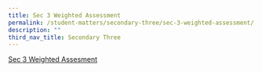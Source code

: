 ```yaml
---
title: Sec 3 Weighted Assessment
permalink: /student-matters/secondary-three/sec-3-weighted-assessment/
description: ""
third_nav_title: Secondary Three
---
```

[Sec 3 Weighted Assesment](https://for.edu.sg/2023-nss-t1wa-s3)